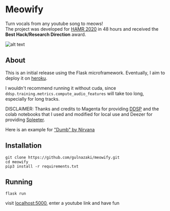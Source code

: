 # Meowify
Turn vocals from any youtube song to meows!<br>
The project was developed for [HAMR 2020](https://www.ismir2020.net/hamr/) in 48 hours and received the **Best Hack/Research Direction** award.

![alt text](https://github.com/gulnazaki/meowify/blob/main/index.png?raw=true)

## About
This is an initial release using the Flask microframework. Eventually, I aim to deploy it on [heroku](www.heroku.com).

I wouldn't recommend running it without cuda, since ` ddsp.training.metrics.compute_audio_features` will take too long,
especially for long tracks.

DISCLAIMER: Thanks and credits to Magenta for providing [DDSP](https://github.com/magenta/ddsp) and the colab notebooks that I used and modified
for local use and Deezer for providing [Spleeter](https://github.com/deezer/spleeter).

Here is an example for ["Dumb" by Nirvana](https://www.youtube.com/watch?v=8xiwuumLkOQ)

## Installation
```
git clone https://github.com/gulnazaki/meowify.git
cd meowify
pip3 install -r requirements.txt
```
## Running
```
flask run
```
visit [localhost:5000](localhost:5000), enter a youtube link and have fun
